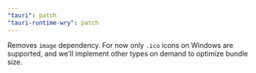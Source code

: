 ```yaml
---
"tauri": patch
"tauri-runtime-wry": patch
---
```


Removes `image` dependency. For now only `.ico` icons on Windows are supported, and we'll implement other types on demand to optimize bundle size.
